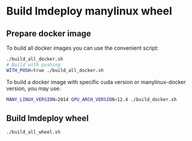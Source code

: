 # Build lmdeploy manylinux wheel

## Prepare docker image

To build all docker images you can use the convenient script:

```bash
./build_all_docker.sh
# Build with pushing
WITH_PUSH=true ./build_all_docker.sh
```

To build a docker image with specific cuda version or manylinux-docker version, you may use:

```bash
MANY_LINUX_VERSION=2014 GPU_ARCH_VERSION=12.4 ./build_docker.sh
```

## Build lmdeploy wheel

```bash
./build_all_wheel.sh
```
